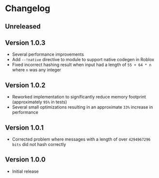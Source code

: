 # Changelog

## Unreleased

## Version 1.0.3

- Several performance improvements
- Add `--!native` directive to module to support native codegen in Roblox
- Fixed incorrect hashing result when input had a length of `55 + 64 * n` where `n` was any integer

## Version 1.0.2

- Reworked implementation to significantly reduce memory footprint (approximately `95%` in tests)
- Several small optimizations resulting in an approximate `33%` increase in performance

## Version 1.0.1

- Corrected problem where messages with a length of over `4294967296 bits` did not hash correctly

## Version 1.0.0

- Initial release